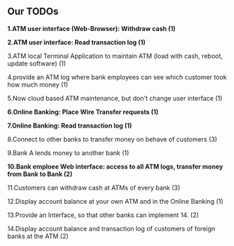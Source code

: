 ## Our TODOs

**1.ATM user interface (Web-Browser): Withdraw cash (1)**

**2.ATM user interface: Read transaction log (1)**

3.ATM local Terminal Application to maintain ATM (load with cash, reboot, update software) (1)

4.provide an ATM log where bank employees can see which customer took how much money (1)

5.Now cloud based ATM maintenance, but don't change user interface (1)

**6.Online Banking: Place Wire Transfer requests (1)**

**7.Online Banking: Read transaction log (1)**

8.Connect to other banks to transfer money on behave of customers (3)

9.Bank A lends money to another bank (1)

**10.Bank emploee Web interface: access to all ATM logs, transfer money from Bank to Bank (2)**

11.Customers can withdraw cash at ATMs of every bank (3)

12.Display account balance at your own ATM and in the Online Banking (1)

13.Provide an Interface, so that other banks can implement 14. (2)

14.Display account balance and transaction log of customers of foreign banks at the ATM (2)
